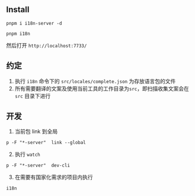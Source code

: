 ## Install

```shell
pnpm i i18n-server -d

pnpm i18n
```

然后打开 `http://localhost:7733/`

## 约定

1. 执行 `i18n` 命令下的  `src/locales/complete.json` 为存放语言包的文件
2. 所有需要翻译的文案及使用当前工具的工作目录为`src`，即扫描收集文案会在 `src` 目录下进行

## 开发

1. 当前包 link 到全局

```shell
p -F "*-server"  link --global
```

2. 执行 `watch`

```
p -F "*-server"  dev-cli
```

3. 在需要有国家化需求的项目内执行

```shell
i18n
```
